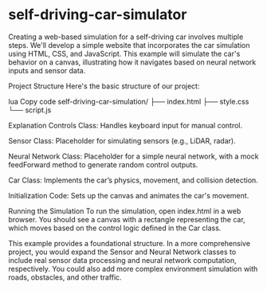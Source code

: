 # self-driving-car-simulator
Creating a web-based simulation for a self-driving car involves multiple steps. We'll develop a simple website that incorporates the car simulation using HTML, CSS, and JavaScript. This example will simulate the car's behavior on a canvas, illustrating how it navigates based on neural network inputs and sensor data.

Project Structure
Here's the basic structure of our project:

lua
Copy code
self-driving-car-simulation/
├── index.html
├── style.css
└── script.js

Explanation
Controls Class:
Handles keyboard input for manual control.

Sensor Class:
Placeholder for simulating sensors (e.g., LiDAR, radar).

Neural Network Class:
Placeholder for a simple neural network, with a mock feedForward method to generate random control outputs.

Car Class:
Implements the car’s physics, movement, and collision detection.

Initialization Code:
Sets up the canvas and animates the car's movement.

Running the Simulation
To run the simulation, open index.html in a web browser. You should see a canvas with a rectangle representing the car, which moves based on the control logic defined in the Car class.

This example provides a foundational structure. In a more comprehensive project, you would expand the Sensor and Neural Network classes to include real sensor data processing and neural network computation, respectively. You could also add more complex environment simulation with roads, obstacles, and other traffic.

